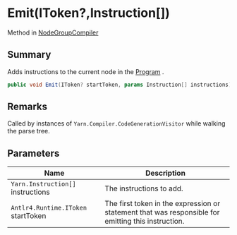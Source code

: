 # Emit(IToken?,Instruction\[])

Method in [NodeGroupCompiler](yarn.compiler.nodegroupcompiler.md)

## Summary

Adds instructions to the current node in the [Program](yarn.program.md) .

```csharp
public void Emit(IToken? startToken, params Instruction[] instructions)
```

## Remarks

Called by instances of `Yarn.Compiler.CodeGenerationVisitor` while walking the parse tree.

## Parameters

| Name                               | Description                                                                                        |
| ---------------------------------- | -------------------------------------------------------------------------------------------------- |
| `Yarn.Instruction[]` instructions  | The instructions to add.                                                                           |
| `Antlr4.Runtime.IToken` startToken | The first token in the expression or statement that was responsible for emitting this instruction. |
